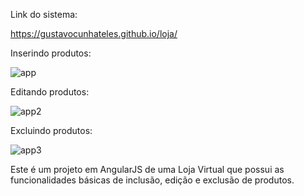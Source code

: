 Link do sistema:

https://gustavocunhateles.github.io/loja/

Inserindo produtos:

![app](https://user-images.githubusercontent.com/42899628/66792420-f86bd180-eece-11e9-97be-ed0d7523cbbc.JPG)

Editando produtos:

![app2](https://user-images.githubusercontent.com/42899628/66792629-f8200600-eecf-11e9-9581-651fc6b610bf.JPG)

Excluindo produtos:

![app3](https://user-images.githubusercontent.com/42899628/66792791-b5aaf900-eed0-11e9-8211-648cd6b797a5.JPG)

Este é um projeto em AngularJS de uma Loja Virtual que possui as funcionalidades básicas de inclusão, edição e exclusão de produtos.

